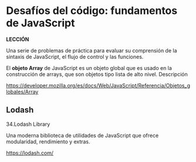 # Desafíos del código: fundamentos de JavaScript

**LECCIÓN**

Una serie de problemas de práctica para evaluar su comprensión de la sintaxis de JavaScript, el flujo de control y las funciones.

El **objeto Array** de JavaScript es un objeto global que es usado en la construcción de arrays, que son objetos tipo lista de alto nivel.
Descripción

https://developer.mozilla.org/es/docs/Web/JavaScript/Referencia/Objetos_globales/Array

## Lodash

34.Lodash Library

Una moderna biblioteca de utilidades de JavaScript que ofrece modularidad, rendimiento y extras.

https://lodash.com/
